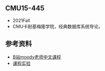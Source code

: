 ## CMU15-445
- 2021Fall
- CMU卡耐基梅隆学院，经典数据库系统导论。
## 参考资料
- [B站moody老师中文课程](https://www.bilibili.com/video/BV1ti4y197EG?spm_id_from=333.999.header_right.fav_list.click&vd_source=e9f1ced96b267a4bc02ec41ca31d850a)
- [课程实验](https://15445.courses.cs.cmu.edu/fall2020/assignments.html) 